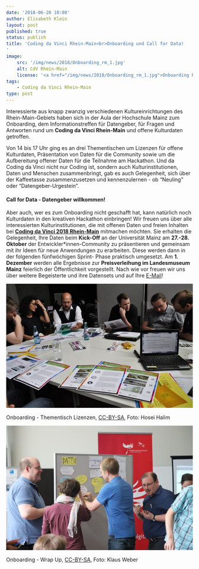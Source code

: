 ```yaml
---
date: '2018-06-20 10:00'
author: Elisabeth Klein
layout: post
published: true
status: publish
title: 'Coding da Vinci Rhein-Main<br>Onboarding und Call for Data!
'
image:
    src: '/img/news/2018/Onboarding_rm_1.jpg'
    alt: CdV Rhein-Main
    license: '<a href="/img/news/2018/Onboarding_rm_1.jpg">Onboarding Rhein-Main</a>, <a href="https://creativecommons.org/licenses/by-sa/4.0/">CC-BY-SA</a>, Foto: Nicole Bruhn'
tags:
    - Coding da Vinci Rhein-Main
type: post
---
```

<p>
Interessierte aus knapp zwanzig verschiedenen Kultureinrichtungen des Rhein-Main-Gebiets haben sich in der Aula der Hochschule Mainz zum Onboarding, dem Informationstreffen für Datengeber, für Fragen und Antworten rund um <strong>Coding da Vinci Rhein-Main</strong> und offene Kulturdaten getroffen.</p>
<p>
Von 14 bis 17 Uhr ging es an drei Thementischen um Lizenzen für offene Kulturdaten, Präsentation von Daten für die Community sowie um die Aufbereitung offener Daten für die Teilnahme am Hackathon. Und da Coding da Vinci nicht nur Coding ist, sondern auch Kulturinstitutionen, Daten und Menschen zusammenbringt, gab es auch Gelegenheit, sich über der Kaffeetasse zusammenzusetzen und kennenzulernen - ob “Neuling” oder “Datengeber-Urgestein”.</p>
<p>
<h4>Call for Data - Datengeber willkommen!</h4>
Aber auch, wer es zum Onboarding nicht geschafft hat, kann natürlich noch Kulturdaten in den kreativen Hackathon einbringen! Wir freuen uns über alle interessierten Kulturinstitutionen, die mit offenen Daten und freien Inhalten bei <a href="https://codingdavinci.de/events/rheinmain"><strong>Coding da Vinci 2018 Rhein-Main</strong></a> mitmachen möchten. Sie erhalten die Gelegenheit, Ihre Daten beim <strong>Kick-Off</strong> an der Universität Mainz am <strong>27.-28. Oktober</strong> der Entwickler*innen-Community zu präsentieren und gemeinsam mit ihr Ideen für neue Anwendungen zu erarbeiten. Diese werden dann in der folgenden fünfwöchigen Sprint- Phase praktisch umgesetzt. Am <strong>1. Dezember</strong> werden alle Ergebnisse zur <strong>Preisverleihung im Landesmuseum Mainz</strong> feierlich der Öffentlichkeit vorgestellt. Nach wie vor freuen wir uns über weitere Begeisterte und ihre Datensets und auf Ihre <a href="mailto:cdvrhein-main@ub.uni-mainz.de">E-Mail</a>!</p>
<div class="row">
<div class="col-md-6">
<img class="img-responsive center-block image-content" src="/img/news/2018/Onboarding_rm_2.jpg" alt="Onboarding - Thementisch Lizenzen">
<p class="image-caption">Onboarding - Thementisch Lizenzen, <a href="https://creativecommons.org/licenses/by-sa/4.0/">CC-BY-SA</a>, Foto: Hosei Halim</p>
</div>
<div class="col-md-6">
<img class="img-responsive center-block image-content" src="/img/news/2018/Onboarding_rm_3.jpg" alt="Onboarding - Wrap Up">
<p class="image-caption">Onboarding - Wrap Up, <a href="https://creativecommons.org/licenses/by-sa/4.0/">CC-BY-SA</a>, Foto: Klaus Weber</p>
</div>
</div>

